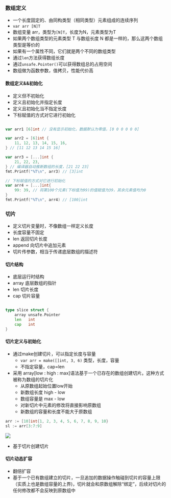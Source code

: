 ### 数组定义
- 一个长度固定的、由同构类型（相同类型）元素组成的连续序列
- `var arr [N]T`
- 数组变量 arr，类型为`[N]T`，长度为N，元素类型为T
- 如果两个数组类型的元素类型 T 与数组长度 N 都是一样的，那么这两个数组类型是等价的
- 如果有一个属性不同，它们就是两个不同的数组类型
- 通过`len`方法获得数组长度
- 通过`unsafe.Pointer()`可以获得数组总的占用空间
- 数组做为函数参数，值拷贝，性能代价高

#### 数组定义&&初始化
- 定义但不初始化
- 定义且初始化并指定长度
- 定义且初始化当不指定长度
- 下标赋值的方式对它进行初始化
```go

var arr1 [6]int // 没有显示初始化，数据默认为零值，[0 0 0 0 0 0]

var arr2 = [6]int {
    11, 12, 13, 14, 15, 16,
} // [11 12 13 14 15 16]

var arr3 = [...]int { 
    21, 22, 23,
} // 编译器自动推断数组的长度，[21 22 23]
fmt.Printf("%T\n", arr3) // [3]int

// 下标赋值的方式对它进行初始化
var arr4 = [...]int{
    99: 39, // 将第100个元素(下标值为99)的值赋值为39，其余元素值均为0
}
fmt.Printf("%T\n", arr4) // [100]int
```

### 切片
- 定义切片变量时，不像数组一样定义长度
- 长度容量不固定
- len 返回切片长度
- append 向切片中追加元素
- 切片传参数，相当于传递底层数组的描述符

#### 切片结构
- 底层运行时结构
- array 底层数组的指针
- len 切片长度
- cap 切片容量
```go

type slice struct {
    array unsafe.Pointer
    len   int
    cap   int
}
```

#### 切片定义与初始化
- 通过make创建切片，可以指定长度与容量
    - `var arr = make([]int, 3, 6)` 类型，长度，容量
    - 不指定容量，cap=len
- 采用 array[low : high : max]语法基于一个已存在的数组创建切片。这种方式被称为数组的切片化
    - 从原数组起始位置low开始
    - 新数组长度 high - low
    - 数组容量是 max - low
    - 对新切片中元素的修改将直接影响原数组
    - 新数组的容量和长度不能大于原数组
```go
arr := [10]int{1, 2, 3, 4, 5, 6, 7, 8, 9, 10}
sl := arr[3:7:9]
``` 
![](/images/golang/arr_low_high_max.jpg)   

- 基于切片创建切片

#### 切片动态扩容
- 翻倍扩容
- 基于一个已有数组建立的切片，一旦追加的数据操作触碰到切片的容量上限（实质上也是数组容量的上界)，切片就会和原数组解除“绑定”，后续对切片的任何修改都不会反映到原数组中